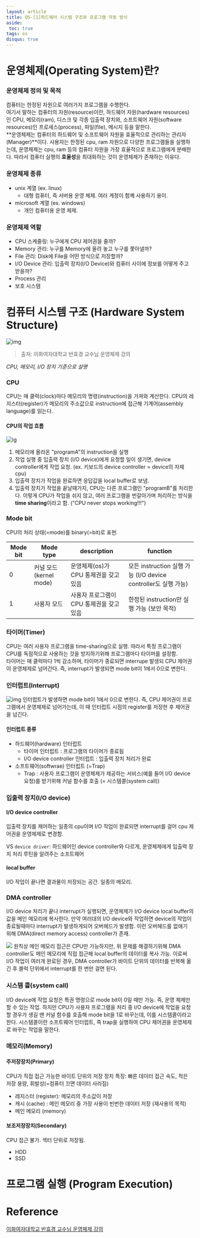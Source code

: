```yaml
---
layout: article
title: OS-[1]하드웨어 시스템 구조와 프로그램 작동 방식
aside:
 toc: true
tags: os
disqus: true
---
```


# 운영체제(Operating System)란?

### 운영체제 정의 및 목적
컴퓨터는 한정된 자원으로 여러가지 프로그램을 수행한다.    
여기서 말하는 컴퓨터의 자원(resource)이란, 하드웨어 자원(hardware resources)인 CPU, 메모리(ram), 디스크 및 각종 입출력 장치와, 소프트웨어 자원(software resources)인 프로세스(process), 파일(file), 메시지 등을 말한다.   
**운영체제는 컴퓨터의 하드웨어 및 소프트웨어 자원을 효율적으로 관리하는 관리자(Manager)**이다. 사용자는 한정된 cpu, ram 자원으로 다양한 프로그램들을 실행하는데, 운영체제는 cpu, ram 등의 컴퓨터 자원을 가장 효율적으로 프로그램에게 분배한다. 따라서 컴퓨터 실행의 **효율성**을 최대화하는 것이 운영체제가 존재하는 이유다.  

### 운영체제 종류
* unix 계열 (ex. linux)
	* 대형 컴퓨터, 즉 서버용 운영 체제. 여러 계정이 함꼐 사용하기 용이.
* microsoft 계열 (es. windows)
	* 개인 컴퓨터용 운영 체제.

### 운영체제 역할
* CPU 스케줄링: 누구에게 CPU 제어권을 줄까? 
* Memory 관리: 누구를 Memory에 올려 놓고 누구를 쫓아낼까?
* File 관리: Disk에 File을 어떤 방식으로 저장할까?
* I/O Device 관리: 입출력 장치(I/O Device)와 컴퓨터 사이에 정보를 어떻게 주고 받을까?
* Process 관리
* 보호 시스템

# 컴퓨터 시스템 구조 (Hardware System Structure)
![img](/assets/os1.png)
> 출처: 이화여자대학교 반효경 교수님 운영체제 강의   

*CPU, 메모리, I/O 장치 기준으로 설명*

### CPU
CPU는 매 클럭(clock)마다 메모리의 명령(instruction)을 가져와 계산한다. CPU의 레지스터(register)가 메모리의 주소값으로 instruction에 접근해 기계어(assembly language)를 읽는다.   

#### CPU의 작업 흐름
![ig](/assets/os2.jpg)
1. 메모리에 올라온 "programA"의 instruction을 실행
2. 작업 실행 중 입출력 장치 (I/O device)에게 요청할 일이 생기면, device controller에게 작업 요청. (ex. 키보드의 device controller = device의 자체 cpu)
3. 입출력 장치가 작업을 완료하면 응답값을 local buffer로 보냄.
3. 입출력 장치가 작업을 끝날때가지, CPU는 다른 프로그램인 "programB"를 처리한다. 이렇게 CPU가 작업을 쉬지 않고, 여러 프로그램을 번갈아가며 처리하는 방식을 **time sharing**이라고 함. ("CPU never stops working!!!")

### Mode bit
CPU의 처리 상태(=mode)를 binary(=bit)로 표현.   

| Mode bit | Mode type | description | function |
| --- | --- | --- | --- | 
| 0 | 커널 모드 (kernel mode) | 운영체제(os)가 CPU 통제권을 갖고 있음 | 모든 instruction 실행 가능 (I/O device controller도 실행 가능) | 
| 1 | 사용자 모드 | 사용자 프로그램이 CPU 통제권을 갖고 있음 | 한정된 instruction만 실행 가능 (보안 목적) |

### 타이머(Timer)
CPU는 여러 사용자 프로그램을 time-sharing으로 실행. 따라서 특정 프로그램이 CPU를 독점적으로 사용하는 것을 방지하기위해 프로그램마다 타이머를 설정함.    
타이머는 매 클럭마다 1씩 감소하며, 타이머가 종료되면 interrupe 발생되 CPU 제어권이 운영체제로 넘어간다. 즉, interrupt가 발생되면 mode bit이 1에서 0으로 변한다. 

### 인터럽트(Interrupt)
![img](/assets/interrupt.jpg)
인터럽트가 발생하면 mode bit이 1에서 0으로 변한다. 즉, CPU 제어권이 프로그램에서 운영체제로 넘어가는데, 이 때 인터럽트 시점의 register를 저장한 후 제어권을 넘긴다.    

#### 인터럽트 종류
* 하드웨어(hardware) 인터럽트
	* 타이머 인터럽트 : 프로그램의 타이머가 종료됨
	* I/O device controller 인터럽트 : 입출력 장치 처리가 완료
* 소프트웨어(softwrae) 인터럽트 (=Trap)
	* Trap : 사용자 프로그램이 운영체제가 제공하는 서비스(예를 들어 I/O device 요청)를 받기위해 커널 함수를 호출 (= 시스템콜(system call))

### 입출력 장치(I/O device)

#### I/O device controller
입출력 장치를 제어하는 일종의 cpu이며 I/O 작업이 완료되면 interrupt를 걸어 cpu 제어권을 운영체제로 변경함.    

VS `device driver`: 하드웨어인 device controller와 다르게, 운영체제에게 입출력 장치 처리 루틴을 알려주는 소프트웨어

#### local buffer
I/O 작업이 끝나면 결과물이 저장되는 공간. 일종의 메모리.

### DMA controller 
I/O device 처리가 끝나 interrupt가 실행되면, 운영체제가 I/O device local buffer의 값을 메인 메모리에 복사한다. 만약 여러대의 I/O device와 작업하면 device의 작업이 종료될때마다 interrupt가 발생하게되어 오버헤드가 발생함. 이런 오버헤드를 없애기 위해 DMA(direct memory access) controller가 존재.   

![](/assets/dma.jpg)
원칙상 메인 메모리 접근은 CPU만 가능하지만, 위 문제를 해결하기위해 DMA controller도 메인 메모리에 직접 접근해 local buffer의 데이터를 복사 가능. 이로써 I/O 작업이 여러개 완료된 경우, DMA controller가 바이트 단위의 데이터를 반복해 옮긴 후 블럭 단위에서 interrupt를 한 번만 걸면 된다.

### 시스템 콜(system call)
I/O device에 작업 요청은 특권 명령으로 mode bit이 0일 때만 가능. 즉, 운영 체제만 할 수 있는 작업. 하지만 CPU가 사용자 프로그램을 처리 중 I/O device에 작업을 요청할 경우가 생길 땐 커널 함수를 호출해 mode bit을 1로 바꾸는데, 이를 시스템콜이라고 한다. 시스템콜이란 소프트웨어 인터럽트, 즉 trap을 실행하여 CPU 제어권을 운영체제로 바꾸는 작업을 말한다. 


### 메모리(Memory)

#### 주저장장치(Primary)
CPU가 직접 접근 가능한 바이트 단위의 저장 장치
특징: 빠른 데이터 접근 속도, 적은 저장 용량, 휘발성(=컴퓨터 끄면 데이터 사라짐)
* 레지스터 (register): 메모리의 주소값이 저장
* 캐시 (cache) : 메인 메모리 중 가장 사용이 빈번한 데이터 저장 (재사용의 목적)
* 메인 메모리 (memory)

#### 보조저장장치(Secondary)
CPU 접근 불가. 섹터 단위로 저장됨.
* HDD
* SSD


# 프로그램 실행 (Program Execution)

# Reference
[이화여자대학교 반효경 교수님 운영체제 강의](http://www.kocw.net/home/search/kemView.do?kemId=1046323)